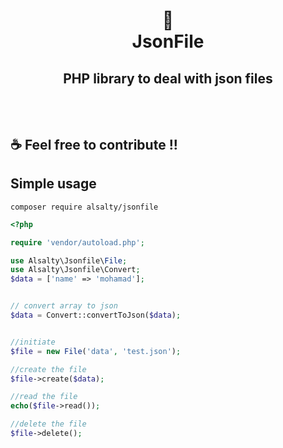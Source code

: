 <h1 align="center">
📄<br>JsonFile
</h1>

## <center>PHP library to deal with json files</center><br><br>


## ☕ Feel free to contribute !!
## Simple usage

````
composer require alsalty/jsonfile
````

```php
<?php

require 'vendor/autoload.php';

use Alsalty\Jsonfile\File;
use Alsalty\Jsonfile\Convert;
$data = ['name' => 'mohamad'];


// convert array to json
$data = Convert::convertToJson($data);


//initiate
$file = new File('data', 'test.json');

//create the file
$file->create($data);

//read the file
echo($file->read());

//delete the file
$file->delete();
```